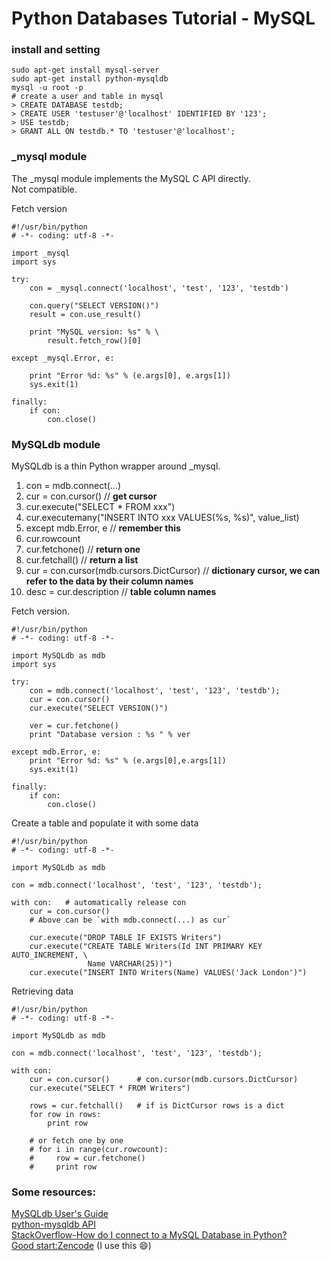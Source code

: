 # Python Databases Tutorial - MySQL


### install and setting
```
sudo apt-get install mysql-server
sudo apt-get install python-mysqldb
mysql -u root -p
# create a user and table in mysql
> CREATE DATABASE testdb;
> CREATE USER 'testuser'@'localhost' IDENTIFIED BY '123';
> USE testdb;
> GRANT ALL ON testdb.* TO 'testuser'@'localhost';
```


### _mysql module

The _mysql module implements the MySQL C API directly.  
Not compatible.

Fetch version

```
#!/usr/bin/python
# -*- coding: utf-8 -*-

import _mysql
import sys

try:
    con = _mysql.connect('localhost', 'test', '123', 'testdb')
        
    con.query("SELECT VERSION()")
    result = con.use_result()
    
    print "MySQL version: %s" % \
        result.fetch_row()[0]
    
except _mysql.Error, e:
  
    print "Error %d: %s" % (e.args[0], e.args[1])
    sys.exit(1)

finally:
    if con:
        con.close()
```


### MySQLdb module

MySQLdb is a thin Python wrapper around _mysql.


1. con = mdb.connect(...)
2. cur = con.cursor()   // **get cursor**
3. cur.execute("SELECT * FROM xxx")
4. cur.executemany("INSERT INTO xxx VALUES(%s, %s)", value_list)
4. except mdb.Error, e  // **remember this**
5. cur.rowcount
6. cur.fetchone()       // **return one**
7. cur.fetchall()       // **return a list**
8. cur = con.cursor(mdb.cursors.DictCursor) // **dictionary cursor, we can refer to the data by their column names**
9. desc = cur.description   // **table column names**


Fetch version.

```
#!/usr/bin/python
# -*- coding: utf-8 -*-

import MySQLdb as mdb
import sys

try:
    con = mdb.connect('localhost', 'test', '123', 'testdb');
    cur = con.cursor()
    cur.execute("SELECT VERSION()")

    ver = cur.fetchone()
    print "Database version : %s " % ver
    
except mdb.Error, e:
    print "Error %d: %s" % (e.args[0],e.args[1])
    sys.exit(1)
    
finally:    
    if con:    
        con.close()
```

Create a table and populate it with some data

```
#!/usr/bin/python
# -*- coding: utf-8 -*-

import MySQLdb as mdb

con = mdb.connect('localhost', 'test', '123', 'testdb');

with con:   # automatically release con
    cur = con.cursor()
    # Above can be `with mdb.connect(...) as cur`

    cur.execute("DROP TABLE IF EXISTS Writers")
    cur.execute("CREATE TABLE Writers(Id INT PRIMARY KEY AUTO_INCREMENT, \
                 Name VARCHAR(25))")
    cur.execute("INSERT INTO Writers(Name) VALUES('Jack London')")
```

Retrieving data

```
#!/usr/bin/python
# -*- coding: utf-8 -*-

import MySQLdb as mdb

con = mdb.connect('localhost', 'test', '123', 'testdb');

with con: 
    cur = con.cursor()      # con.cursor(mdb.cursors.DictCursor)
    cur.execute("SELECT * FROM Writers")

    rows = cur.fetchall()   # if is DictCursor rows is a dict
    for row in rows:
        print row

    # or fetch one by one
    # for i in range(cur.rowcount):
    #     row = cur.fetchone()
    #     print row
```


### Some resources:  
[MySQLdb User's Guide](http://mysql-python.sourceforge.net/MySQLdb.html)  
[python-mysqldb API](http://mysql-python.sourceforge.net/MySQLdb-1.2.2/)  
[StackOverflow-How do I connect to a MySQL Database in Python?](http://stackoverflow.com/questions/372885/how-do-i-connect-to-a-mysql-database-in-python)  
[Good start:Zencode](http://zetcode.com/db/mysqlpython/) (I use this :smile:)  

